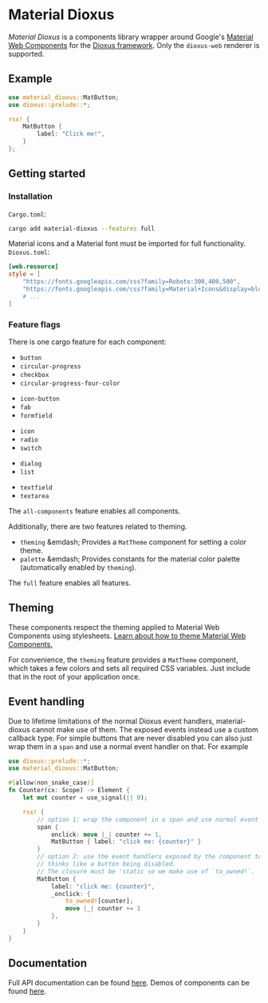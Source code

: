 # Material Dioxus

_Material Dioxus_ is a components library wrapper around Google's
[Material Web Components](https://github.com/material-components/material-components-web-components)
for the [Dioxus framework](https://dioxuslabs.com/). Only the `dioxus-web`
renderer is supported.

## Example

```rust
use material_dioxus::MatButton;
use dioxus::prelude::*;

rsx! {
    MatButton {
        label: "Click me!",
    }
};
```

## Getting started

### Installation

`Cargo.toml`:

```bash
cargo add material-dioxus --features full
```

Material icons and a Material font must be imported for full functionality.\
`Dioxus.toml`:

```toml
[web.resource]
style = [
    "https://fonts.googleapis.com/css?family=Roboto:300,400,500",
    "https://fonts.googleapis.com/css?family=Material+Icons&display=block",
    # ...
]
```

### Feature flags

There is one cargo feature for each component:

<!-- dprint-ignore-start -->
- `button`
- `circular-progress`
- `checkbox`
- `circular-progress-four-color`
<!-- - `drawer` -->
<!-- - `top-app-bar` -->
- `icon-button`
- `fab`
- `formfield`
<!-- - `linear-progress` -->
- `icon`
- `radio`
- `switch`
<!-- - `top-app-bar-fixed` -->
- `dialog`
- `list`
<!-- - `icon-button-toggle` -->
<!-- - `slider` -->
<!-- - `tabs` -->
<!-- - `snackbar` -->
- `textfield`
- `textarea`
<!-- - `select` -->
<!-- - `menu` -->
<!-- dprint-ignore-end -->

The `all-components` feature enables all components.

Additionally, there are two features related to theming.

- `theming` &emdash; Provides a `MatTheme` component for setting a color theme.
- `palette` &emdash; Provides constants for the material color palette
  (automatically enabled by `theming`).

The `full` feature enables all features.

## Theming

These components respect the theming applied to Material Web Components using
stylesheets.
[Learn about how to theme Material Web Components.](https://github.com/material-components/material-web/blob/mwc/docs/theming.md)

For convenience, the `theming` feature provides a `MatTheme` component, which
takes a few colors and sets all required CSS variables. Just include that in the
root of your application once.

## Event handling

Due to lifetime limitations of the normal Dioxus event handlers, material-dioxus
cannot make use of them. The exposed events instead use a custom callback type.
For simple buttons that are never disabled you can also just wrap them in a
`span` and use a normal event handler on that. For example

```rust
use dioxus::prelude::*;
use material_dioxus::MatButton;

#[allow(non_snake_case)]
fn Counter(cx: Scope) -> Element {
    let mut counter = use_signal(|| 0);

    rsx! {
        // option 1: wrap the component in a span and use normal event handling
        span {
            onclick: move |_| counter += 1,
            MatButton { label: "click me: {counter}" }
        }
        // option 2: use the event handlers exposed by the component to respect
        // thinks like a button being disabled.
        // The closure must be 'static so we make use of `to_owned!`.
        MatButton {
            label: "click me: {counter}",
            _onclick: {
                to_owned![counter];
                move |_| counter += 1
            },
        }
    }
}
```

## Documentation

Full API documentation can be found [here](https://docs.rs/material-dioxus/).
Demos of components can be found [here](https://material-dioxus.rubixdev.de/).
